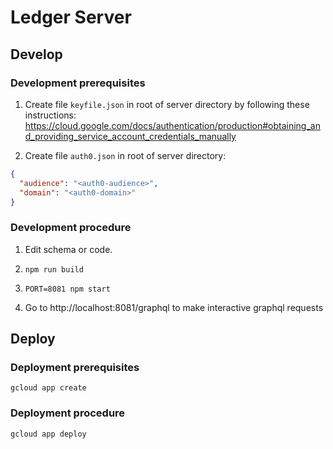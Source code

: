 # Ledger Server

## Develop

### Development prerequisites

1. Create file `keyfile.json` in root of server directory by following these instructions:
https://cloud.google.com/docs/authentication/production#obtaining_and_providing_service_account_credentials_manually

2. Create file `auth0.json` in root of server directory:
```json
{
  "audience": "<auth0-audience>",
  "domain": "<auth0-domain>"
}
```

### Development procedure

1. Edit schema or code.

2. `npm run build`

3. `PORT=8081 npm start`

4. Go to http://localhost:8081/graphql to make interactive graphql requests

## Deploy

### Deployment prerequisites

`gcloud app create`

### Deployment procedure

`gcloud app deploy`
